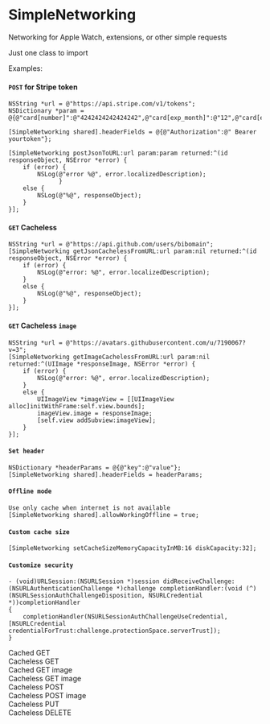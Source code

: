 # SimpleNetworking

Networking for Apple Watch, extensions, or other simple requests

Just one class to import

Examples:

#### `POST` for Stripe token

    NSString *url = @"https://api.stripe.com/v1/tokens";
    NSDictionary *param = @{@"card[number]":@"4242424242424242",@"card[exp_month]":@"12",@"card[exp_year]":@"2016",@"card[cvc]":@"123"}
    
    [SimpleNetworking shared].headerFields = @{@"Authorization":@" Bearer yourtoken"};

    [SimpleNetworking postJsonToURL:url param:param returned:^(id responseObject, NSError *error) {
        if (error) {
            NSLog(@"error %@", error.localizedDescription);
                  }
        else {
            NSLog(@"%@", responseObject);
        }
    }];

#### `GET` Cacheless

    NSString *url = @"https://api.github.com/users/bibomain";
    [SimpleNetworking getJsonCachelessFromURL:url param:nil returned:^(id responseObject, NSError *error) {
        if (error) {
            NSLog(@"error: %@", error.localizedDescription);
        }
        else {
            NSLog(@"%@", responseObject);
        }
    }];

#### `GET` Cacheless `image`

    NSString *url = @"https://avatars.githubusercontent.com/u/7190067?v=3";
    [SimpleNetworking getImageCachelessFromURL:url param:nil returned:^(UIImage *responseImage, NSError *error) {
        if (error) {
            NSLog(@"error: %@", error.localizedDescription);
        }
        else {
            UIImageView *imageView = [[UIImageView alloc]initWithFrame:self.view.bounds];
            imageView.image = responseImage;
            [self.view addSubview:imageView];
        }
    }];

#### `Set header`

    NSDictionary *headerParams = @{@"key":@"value"};
    [SimpleNetworking shared].headerFields = headerParams;

#### `Offline mode`
    
    Use only cache when internet is not available
    [SimpleNetworking shared].allowWorkingOffline = true;

#### `Custom cache size`
    
    [SimpleNetworking setCacheSizeMemoryCapacityInMB:16 diskCapacity:32];

#### `Customize security`

    - (void)URLSession:(NSURLSession *)session didReceiveChallenge:(NSURLAuthenticationChallenge *)challenge completionHandler:(void (^)(NSURLSessionAuthChallengeDisposition, NSURLCredential *))completionHandler
    {
        completionHandler(NSURLSessionAuthChallengeUseCredential, [NSURLCredential credentialForTrust:challenge.protectionSpace.serverTrust]);
    }

Cached GET<br>
Cacheless GET<br>
Cached GET image<br>
Cacheless GET image<br>
Cacheless POST<br>
Cacheless POST image<br>
Cacheless PUT<br>
Cacheless DELETE<br>
